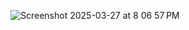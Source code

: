 ![Screenshot 2025-03-27 at 8 06 57 PM](https://github.com/user-attachments/assets/e429ff9f-5018-4529-917c-db40339240e0)

